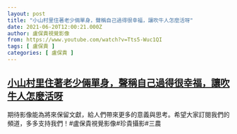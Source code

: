 ```yaml
---
layout: post
title: "小山村里住著老少倆單身，聲稱自己過得很幸福，讓吹牛人怎麼活呀"
date: 2021-06-20T12:00:21.000Z
author: 盧保貴視覺影像
from: https://www.youtube.com/watch?v=Tts5-Wuc1QI
tags: [ 盧保貴 ]
categories: [ 盧保貴 ]
---
```

<!--1624190421000-->
[小山村里住著老少倆單身，聲稱自己過得很幸福，讓吹牛人怎麼活呀](https://www.youtube.com/watch?v=Tts5-Wuc1QI)
------

<div>
期待影像能為將來保留文獻，給人們帶來更多的意義與思考。希望大家訂閱我們的頻道，多多支持我們！#盧保貴視覺影像#珍貴攝影#三農
</div>
